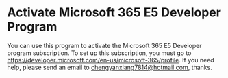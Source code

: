 # Activate Microsoft 365 E5 Developer Program
You can use this program to activate the Microsoft 365 E5 Developer program subscription. To set up this subscription, you must go to https://developer.microsoft.com/en-us/microsoft-365/profile.
If you need help, please send an email to chengyanxiang7814@hotmail.com, thanks.

